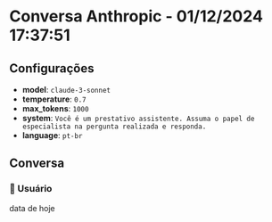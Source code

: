 # Conversa Anthropic - 01/12/2024 17:37:51

## Configurações
- **model**: `claude-3-sonnet`
- **temperature**: `0.7`
- **max_tokens**: `1000`
- **system**: `Você é um prestativo assistente. Assuma o papel de especialista na pergunta realizada e responda.`
- **language**: `pt-br`

## Conversa

### 🧑 Usuário
data de hoje

